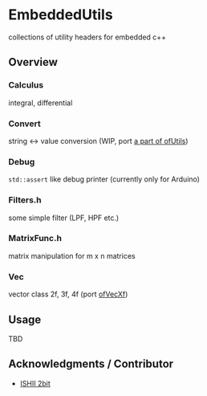 # EmbeddedUtils
collections of utility headers for embedded c++


## Overview

### Calculus

integral, differential


### Convert

string <-> value conversion (WIP, port [a part of ofUtils](http://openframeworks.cc/documentation/utils/ofUtils/))


### Debug

```std::assert``` like debug printer (currently only for Arduino)


### Filters.h

some simple filter (LPF, HPF etc.)


### MatrixFunc.h

matrix manipulation for m x n matrices


### Vec

vector class 2f, 3f, 4f (port [ofVecXf](http://openframeworks.cc/documentation/math/ofVec2f/))


## Usage

TBD


## Acknowledgments / Contributor

- [ISHII 2bit](https://github.com/2bbb)

